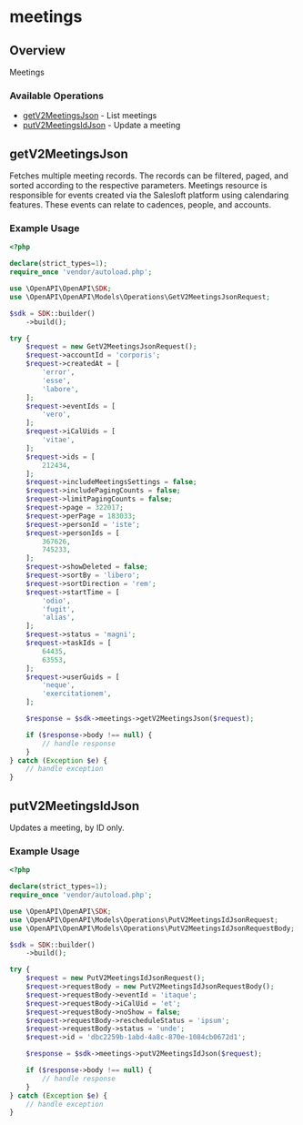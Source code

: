 # meetings

## Overview

Meetings

### Available Operations

* [getV2MeetingsJson](#getv2meetingsjson) - List meetings
* [putV2MeetingsIdJson](#putv2meetingsidjson) - Update a meeting

## getV2MeetingsJson

Fetches multiple meeting records. The records can be filtered, paged, and sorted according to the respective parameters.
Meetings resource is responsible for events created via the Salesloft platform using calendaring features.
These events can relate to cadences, people, and accounts.


### Example Usage

```php
<?php

declare(strict_types=1);
require_once 'vendor/autoload.php';

use \OpenAPI\OpenAPI\SDK;
use \OpenAPI\OpenAPI\Models\Operations\GetV2MeetingsJsonRequest;

$sdk = SDK::builder()
    ->build();

try {
    $request = new GetV2MeetingsJsonRequest();
    $request->accountId = 'corporis';
    $request->createdAt = [
        'error',
        'esse',
        'labore',
    ];
    $request->eventIds = [
        'vero',
    ];
    $request->iCalUids = [
        'vitae',
    ];
    $request->ids = [
        212434,
    ];
    $request->includeMeetingsSettings = false;
    $request->includePagingCounts = false;
    $request->limitPagingCounts = false;
    $request->page = 322017;
    $request->perPage = 183033;
    $request->personId = 'iste';
    $request->personIds = [
        367626,
        745233,
    ];
    $request->showDeleted = false;
    $request->sortBy = 'libero';
    $request->sortDirection = 'rem';
    $request->startTime = [
        'odio',
        'fugit',
        'alias',
    ];
    $request->status = 'magni';
    $request->taskIds = [
        64435,
        63553,
    ];
    $request->userGuids = [
        'neque',
        'exercitationem',
    ];

    $response = $sdk->meetings->getV2MeetingsJson($request);

    if ($response->body !== null) {
        // handle response
    }
} catch (Exception $e) {
    // handle exception
}
```

## putV2MeetingsIdJson

Updates a meeting, by ID only.


### Example Usage

```php
<?php

declare(strict_types=1);
require_once 'vendor/autoload.php';

use \OpenAPI\OpenAPI\SDK;
use \OpenAPI\OpenAPI\Models\Operations\PutV2MeetingsIdJsonRequest;
use \OpenAPI\OpenAPI\Models\Operations\PutV2MeetingsIdJsonRequestBody;

$sdk = SDK::builder()
    ->build();

try {
    $request = new PutV2MeetingsIdJsonRequest();
    $request->requestBody = new PutV2MeetingsIdJsonRequestBody();
    $request->requestBody->eventId = 'itaque';
    $request->requestBody->iCalUid = 'et';
    $request->requestBody->noShow = false;
    $request->requestBody->rescheduleStatus = 'ipsum';
    $request->requestBody->status = 'unde';
    $request->id = 'dbc2259b-1abd-4a8c-870e-1084cb0672d1';

    $response = $sdk->meetings->putV2MeetingsIdJson($request);

    if ($response->body !== null) {
        // handle response
    }
} catch (Exception $e) {
    // handle exception
}
```
